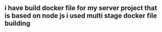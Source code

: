 ## i have build docker file for my server project that is based on node js i used multi stage docker file building